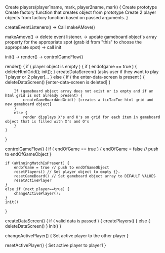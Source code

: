 

Create players(player1name, mark, player2name, mark) {
	Create prototype
	Create factory function that creates object from prototype
	Create 2 player objects from factory function based on passed arguments.
}

createEventListeners() -> Call makeAMove()

makeAmove()
	-> delete event listener.
	-> update gameboard object's array property for the appropriate spot (grab id from "this" to choose the appropriate spot)
	-> call init

init()
	-> render()
	-> controlGameFlow()

render() {
	if ( player object is empty ) {
        if ( endofgame == true ) {
            deleteHtmlGrid();
            init();
        }
		createDataScreen() [asks user if they want to play 1 player or 2 player]...
	}
	else {
		if ( the enter-data-screen is present ) {
			deleteDataScreen() [enter-data-screen is deleted]
		}

		If (gameboard object array does not exist or is empty and if an html grid is not already present) {
            createGameBoardAndGrid() [creates a ticTacToe html grid and new gameboard object]
		}
		else {
			render displays X's and O's on grid for each item in gameboard object that is filled with X's and O's
		}
	}
}

controlGameFlow() {
    if ( endOfGame == true ) {
        endOfGame = false // push to endOfGameObject
    }

    if (aWinningMatchIsPresent) {
        endofGame = true // push to endOfGameObject
        resetPlayers() // Set player object to empty {}.
        resetGameBoard() // Set gameboard object array to DEFAULT VALUES
        resetActivePlayer
    }
    else if (next player==true) {
        changeActivePlayer();
    }
    init()
}

createDataScreen() {
    if ( valid data is passed ) {
        createPlayers()
    }
    else {
        deleteDataScreen()
    }
    init()
}

changeActivePlayer() {
    Set active player to the other player
}

resetActivePlayer() {
    Set active player to player1
}